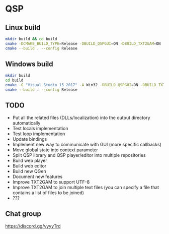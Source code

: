 # QSP

## Linux build

```bash
mkdir build && cd build
cmake -DCMAKE_BUILD_TYPE=Release -DBUILD_QSPGUI=ON -DBUILD_TXT2GAM=ON ..
cmake --build . --config Release
```

## Windows build

```bash
mkdir build
cd build
cmake -G "Visual Studio 15 2017" -A Win32 -DBUILD_QSPGUI=ON -DBUILD_TXT2GAM=ON ..
cmake --build . --config Release
```

## TODO

* Put all the related files (DLLs/localization) into the output directory automatically
* Test locals implementation
* Test loop implementation
* Update bindings
* Implement new way to communicate with GUI (more specific callbacks)
* Move global state into context parameter
* Split QSP library and QSP player/editor into multiple repositories
* Build web player
* Build web editor
* Build new QGen
* Document new features
* Improve TXT2GAM to support UTF-8
* Improve TXT2GAM to join multiple text files (you can specify a file that contains a list of files to be joined)
* ???

## Chat group

https://discord.gg/vyyyTrd
